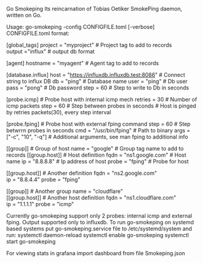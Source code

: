 Go Smokeping
Its reincarnation of Tobias Oetiker SmokePing daemon, written on Go.

Usage: go-smokeping -config CONFIGFILE.toml [-verbose]
CONFIGFILE.toml format:

[global_tags]
project = "myproject"                          # Project tag to add to records       
output ="influx"                               # output db format

[agent]
hostname = "myagent"                           # Agent tag to add to records

[database.influx] 
host = "https://influxdb.influxdb.test:8086"   # Connect string to influx DB
db = "ping"                                    # Database name
user = "ping"                                  # Db user
pass = "pong"                                  # Db password
step = 60                                      # Step to write to Db in seconds

[probe.icmp]                                   # Probe host with internal icmp mech
retries = 30                                   # Number of icmp packets
step = 60                                      # Step between probes in seconds
                                               # Host is pinged by retries packets(30), every step interval

[probe.fping]                                  # Probe host with external fping command
step = 60                                      # Step betwrrn probes in seconds
cmd = "/usr/bin/fping"                         # Path to binary
args = ["-c", "10", "-q"]                      # Additional arguments, see man fping to additional info

[[group]]                                      # Group of host
name = "google"                                # Group tag name to add to records
  [[group.host]]                               # Host definition
    fqdn = "ns1.google.com"                    # Host name
    ip = "8.8.8.8"                             # Ip address of host
    probe = "fping"                            # Probe for host

  [[group.host]]                               # Another definition
    fqdn = "ns2.google.com"            
    ip = "8.8.4.4"
    probe = "fping"

[[group]]                                     # Another group
name = "cloudflare"                           
  [[group.host]]                              # Another host definition
    fqdn = "ns1.cloudflare.com"            
    ip = "1.1.1.1"
    probe = "icmp"


Currently go-smokeping support only 2 probes: internal icmp and external fping. Output supported only to influxdb.
To run go-smokeping on systemd based systems put go-smokeping.service file to /etc/systemd/system and run:
systemctl daemon-reload
systemctl enable go-smokeping
systemctl start go-smokeping

For viewing stats in grafana import dashboard from file Smokeping.json
